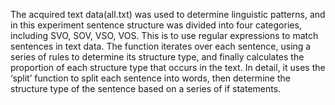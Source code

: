 The acquired text data(all.txt) was used to determine linguistic patterns, and in this experiment sentence structure was divided into four categories, including SVO, SOV, VSO, VOS.
This is to use regular expressions to match sentences in text data. The function iterates over each sentence, using a series of rules to determine its structure type, and finally calculates the proportion of each structure type that occurs in the text. In detail, it uses the ‘split’ function to split each sentence into words, then determine the structure type of the sentence based on a series of if statements.
